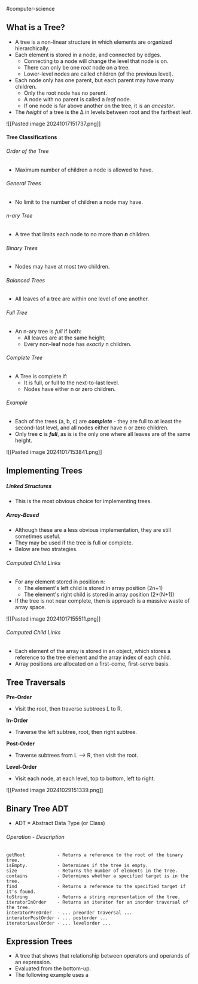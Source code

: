 #computer-science
## What is a Tree?
- A tree is a non-linear structure in which elements are organized hierarchically.
- Each element is stored in a node, and connected by edges.
	- Connecting to a node will change the level that node is on.
	- There can only be one *root* node on a tree.
	- Lower-level nodes are called children (of the previous level).
- Each node only has one parent, but each parent may have many children.
	- Only the root node has no parent.
	- A node with no parent is called a *leaf* node.
	- If one node is far above another on the tree, it is an *ancestor*.
- The *height* of a tree is the ∆ in levels between root and the farthest leaf.

![[Pasted image 20241017151737.png]]

#### Tree Classifications
###### Order of the Tree
- Maximum number of children a node is allowed to have.
###### General Trees
- No limit to the number of children a node may have.
###### n-ary Tree
- A tree that limits each node to no more than ***n*** children.
###### Binary Trees
- Nodes may have at most two children.
###### Balanced Trees
- All leaves of a tree are within one level of one another.
###### Full Tree
- An n-ary tree is *full* if both:
	- All leaves are at the same height;
	- Every non-leaf node has *exactly* n children.
###### Complete Tree
- A Tree is complete if:
	- It is full, or full to the next-to-last level.
	- Nodes have either n or zero children.

###### Example
- Each of the trees (a, b, c) are ***complete*** - they are full to at least the second-last level, and all nodes either have n or zero children.
- Only tree **c** is ***full***, as is is the only one where all leaves are of the same height.

![[Pasted image 20241017153841.png]]

## Implementing Trees

##### Linked Structures
- This is the most obvious choice for implementing trees.

##### Array-Based
- Although these are a less obvious implementation, they are still sometimes useful.
- They may be used if the tree is full or complete.
- Below are two strategies.
###### Computed Child Links
- For any element stored in position n:
	- The element's left child is stored in array position (2n+1)
	- The element's right child is stored in array position (2*(N+1))
- If the tree is not near complete, then is approach is a massive waste of array space.

![[Pasted image 20241017155511.png]]
###### Computed Child Links
- Each element of the array is stored in an object, which stores a reference to the tree element and the array index of each child.
- Array positions are allocated on a first-come, first-serve basis.
## Tree Traversals

**Pre-Order**
- Visit the root, then traverse subtrees L to R.

**In-Order**
- Traverse the left subtree, root, then right subtree.

**Post-Order**
- Traverse subtrees from L --> R, then visit the root.

**Level-Order**
- Visit each node, at each level, top to bottom, left to right.

![[Pasted image 20241029151339.png]]

## Binary Tree ADT
- ADT = Abstract Data Type (or Class)
###### Operation - Description
	getRoot            - Returns a reference to the root of the binary tree.
	isEmpty.           - Determines if the tree is empty.
	size               - Returns the number of elements in the tree.
	contains           - Determines whether a specified target is in the tree.
	find               - Returns a reference to the specified target if it's found.
	toString           - Returns a string representation of the tree.
	iteratorInOrder    - Returns an iterator for an inorder traversal of the tree.
	interatorPreOrder  - ... preorder traversal ...
	interatorPostOrder - ... postorder ...
	iteratorLevelOrder - ... levelorder ...
## Expression Trees
- A tree that shows that relationship between operators and operands of an expression.
- Evaluated from the bottom-up.
- The following example uses a 